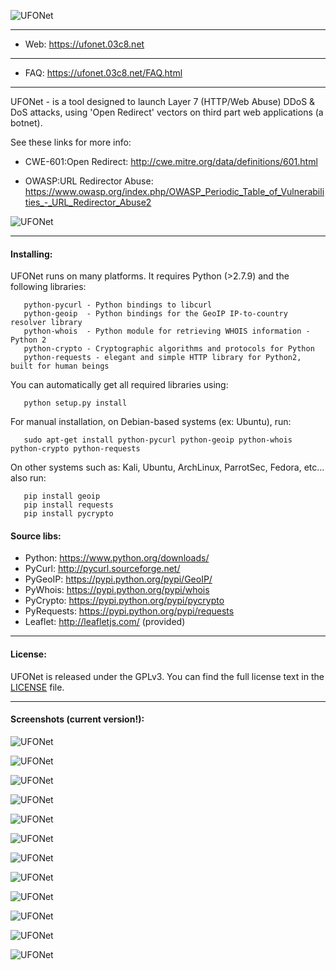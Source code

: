   ![UFONet](https://ufonet.03c8.net/ufonet/ufonet-tachyon-main_visor_small.png "UFONet Botnet Control Panel")

----------

 + Web:  https://ufonet.03c8.net

----------

 + FAQ:  https://ufonet.03c8.net/FAQ.html

----------

  UFONet - is a tool designed to launch Layer 7 (HTTP/Web Abuse) DDoS & DoS attacks,
  using 'Open Redirect' vectors on third part web applications (a botnet).

  See these links for more info:

   - CWE-601:Open Redirect: 
     http://cwe.mitre.org/data/definitions/601.html

   - OWASP:URL Redirector Abuse: 
     https://www.owasp.org/index.php/OWASP_Periodic_Table_of_Vulnerabilities_-_URL_Redirector_Abuse2

  ![UFONet](https://ufonet.03c8.net/ufonet/ufonet-schema.png "UFONet Schema")

----------

#### Installing:

  UFONet runs on many platforms.  It requires Python (>2.7.9) and the following libraries:

       python-pycurl - Python bindings to libcurl
       python-geoip  - Python bindings for the GeoIP IP-to-country resolver library
       python-whois  - Python module for retrieving WHOIS information - Python 2
       python-crypto - Cryptographic algorithms and protocols for Python
       python-requests - elegant and simple HTTP library for Python2, built for human beings

  You can automatically get all required libraries using:

       python setup.py install

  For manual installation, on Debian-based systems (ex: Ubuntu), run: 

       sudo apt-get install python-pycurl python-geoip python-whois python-crypto python-requests

  On other systems such as: Kali, Ubuntu, ArchLinux, ParrotSec, Fedora, etc... also run:

       pip install geoip 
       pip install requests
       pip install pycrypto

####  Source libs:

   * Python: https://www.python.org/downloads/
   * PyCurl: http://pycurl.sourceforge.net/
   * PyGeoIP: https://pypi.python.org/pypi/GeoIP/
   * PyWhois: https://pypi.python.org/pypi/whois
   * PyCrypto: https://pypi.python.org/pypi/pycrypto
   * PyRequests: https://pypi.python.org/pypi/requests
   * Leaflet: http://leafletjs.com/ (provided)

----------

####  License:

  UFONet is released under the GPLv3. You can find the full license text
in the [LICENSE](./docs/LICENSE) file.

----------

####  Screenshots (current version!):

  ![UFONet](https://ufonet.03c8.net/ufonet/ufonet-tachyon-shell-gui_small.png "UFONet Botnet GUI Shell")

  ![UFONet](https://ufonet.03c8.net/ufonet/ufonet-tachyon-grid_small.png "UFONet Botnet Grid")

  ![UFONet](https://ufonet.03c8.net/ufonet/ufonet-tachyon-grid-stats_small.png "UFONet Botnet Grid Stats")

  ![UFONet](https://ufonet.03c8.net/ufonet/ufonet-tachyon-stats_small.png "UFONet Botnet General Stats")

  ![UFONet](https://ufonet.03c8.net/ufonet/ufonet-tachyon-board_small.png "UFONet Botnet Board")

  ![UFONet](https://ufonet.03c8.net/ufonet/ufonet-gui3_small.png "UFONet Botnet GeoMap (deploying)")

  ![UFONet](https://ufonet.03c8.net/ufonet/ufonet-tachyon-attack_visor_small.png "UFONet Attack Visor")

  ![UFONet](https://ufonet.03c8.net/ufonet/ufonet-gui4_small.png "UFONet Botnet GeoMap (attacking)")

  ![UFONet](https://ufonet.03c8.net/ufonet/ufonet-tachyon-missions_small.png "UFONet Botnet Missions")

  ![UFONet](https://ufonet.03c8.net/ufonet/ufonet-tachyon-abduction_small.png "UFONet Botnet Abduction")

  ![UFONet](https://ufonet.03c8.net/ufonet/ufonet-tachyon-warp_small.png "UFONet Botnet Warp")

  ![UFONet](https://ufonet.03c8.net/ufonet/ufonet-tachyon-help_small.png "UFONet Botnet Help")
